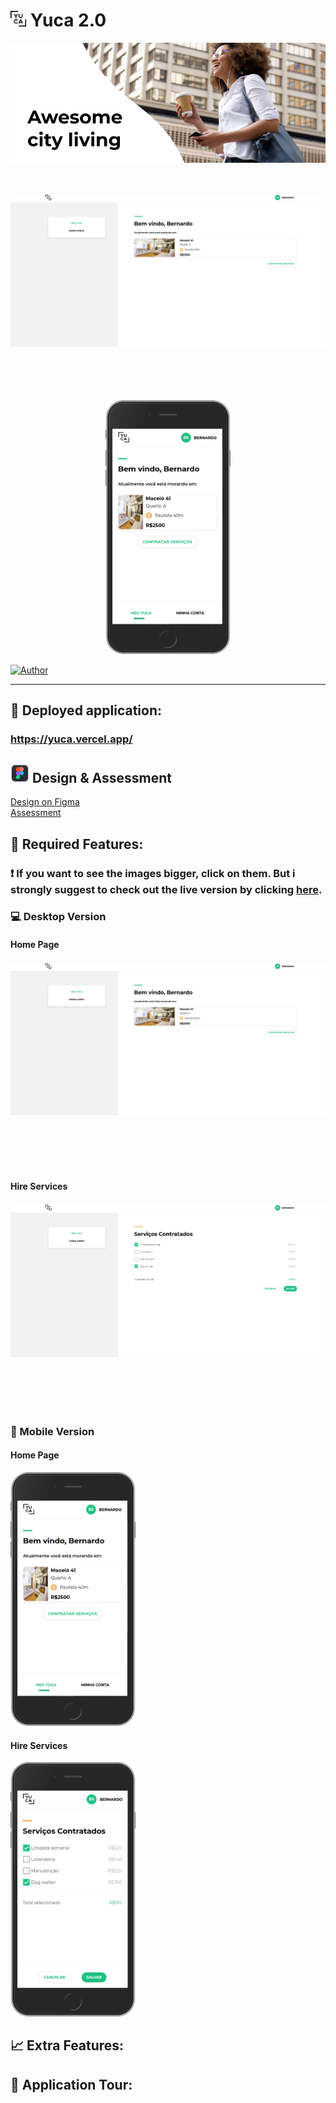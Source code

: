 # <img src=".github/images/logoYuca.png" width="25" height="25" /> Yuca 2.0

<p align="center">
   <img src=".github/images/bannerYuca.png" />
</p>

<br />

<p align="center">
   <img src=".github/images/desktop-home.png" width="575" style="margin-right: 10px; margin-bottom: 5rem"/>
   <img src=".github/images/mobile-home.png" width="200" />
</p>

[![Author](https://img.shields.io/badge/author-GabrielVarela-13C081?style=flat-square)](https://github.com/gabrielvrl)

---

## :rocket: Deployed application:

### https://yuca.vercel.app/

## <img src=".github/images/figma.png" width="30" height="30" /> Design & Assessment

[Design on Figma](https://www.figma.com/file/ofetdcZKc2BTuWHkAXJOBv/Teste-Front-End?node-id=0%3A1)\
[Assessment](https://github.com/yuca-live/front-end-assessment)

## :dart: Required Features:

### :exclamation: If you want to see the images bigger, click on them. But i strongly suggest to check out the live version by clicking [here](https://yuca.vercel.app/).

### :computer: Desktop Version

#### Home Page

<img src=".github/images/desktop-home.png" width="600" style="margin-right: 10px; margin-bottom: 5rem"/>

#### Hire Services

<img src=".github/images/desktop-hireServices.png" width="600" style="margin-right: 10px; margin-bottom: 5rem"/>

### :iphone: Mobile Version

#### Home Page

<img src=".github/images/mobile-home.png" width="200" />

#### Hire Services

<img src=".github/images/mobile-hireServices.png" width="200" />

## :chart_with_upwards_trend: Extra Features:

## :movie_camera: Application Tour:
